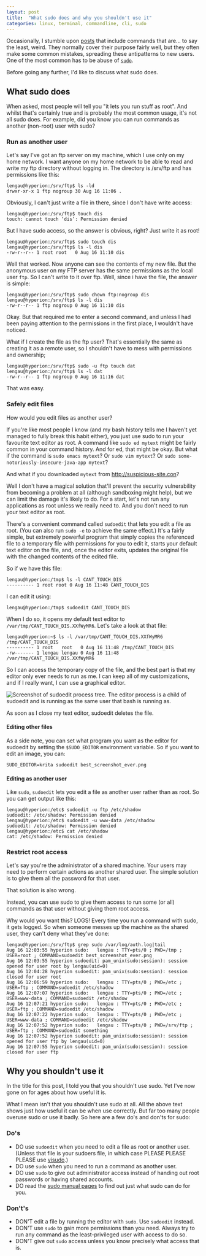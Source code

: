 ```yaml
---
layout: post
title:  "What sudo does and why you shouldn't use it"
categories: linux, terminal, commandline, cli, sudo
---
```


Occasionally, I stumble upon [posts][raspi-tutorial] that include commands that
are… to say the least, weird. They normally cover their purpose fairly well, but
they often make some common mistakes, spreading these antipatterns to new users.
One of the most common has to be abuse of [`sudo`](http://www.sudo.ws/).

Before going any further, I'd like to discuss what sudo does.

## What sudo does

When asked, most people will tell you "it lets you run stuff as root". And
whilst that's certainly true and is probably the most common usage, it's not
all sudo does. For example, did you know you can run commands as another
(non-root) user with sudo? 

### Run as another user

Let's say I've got an ftp server on my machine, which I use only on my home
network. I want anyone on my home network to be able to read and write my ftp 
directory without logging in. The directory is /srv/ftp and has permissions
like this:

    lengau@hyperion:/srv/ftp$ ls -ld
    drwxr-xr-x 1 ftp nogroup 30 Aug 16 11:06 .
    
Obviously, I can't just write a file in there, since I don't have write access:

    lengau@hyperion:/srv/ftp$ touch dis
    touch: cannot touch ‘dis’: Permission denied

But I have sudo access, so the answer is obvious, right? Just write it as root!

    lengau@hyperion:/srv/ftp$ sudo touch dis
    lengau@hyperion:/srv/ftp$ ls -l dis
    -rw-r--r-- 1 root root   0 Aug 16 11:10 dis

Well that worked. Now anyone can see the contents of my new file. But the
anonymous user on my FTP server has the same permissions as the local user 
`ftp`. So I can't write to it over ftp. Well, since i have the file, the answer
is simple:

    lengau@hyperion:/srv/ftp$ sudo chown ftp:nogroup dis
    lengau@hyperion:/srv/ftp$ ls -l dis
    -rw-r--r-- 1 ftp nogroup 0 Aug 16 11:10 dis
    
Okay. But that required me to enter a second command, and unless I had been
paying attention to the permissions in the first place, I wouldn't have noticed.

What if I create the file as the ftp user? That's essentially the same as
creating it as a remote user, so I shouldn't have to mess with permissions and
ownership;

    lengau@hyperion:/srv/ftp$ sudo -u ftp touch dat
    lengau@hyperion:/srv/ftp$ ls -l dat
    -rw-r--r-- 1 ftp nogroup 0 Aug 16 11:16 dat

That was easy.

### Safely edit files

How would you edit files as another user?

If you're like most people I know (and my bash history tells me I haven't yet
managed to fully break this habit either), you just use sudo to run your
favourite text editor as root. A command like `sudo ed mytext` might be fairly
common in your command history. And for ed, that might be okay. But what if the
command is `sudo emacs mytext`? Or `sudo vim mytext`? Or 
`sudo some-notoriously-insecure-java-app mytext`?

And what if you downloaded `mytext` from http://suspicious-site.con?

Well I don't have a magical solution that'll prevent the security vulnerability
from becoming a problem at all (although sandboxing might help), but we can
limit the damage it's likely to do. For a start, let's not run any applications
as root unless we really need to. And you don't need to run your text editor
as root.

There's a convenient command called `sudoedit` that lets you edit a file
as root. (You can also run `sudo -e` to achieve the same effect.) It's a fairly
simple, but extremely powerful program that simply copies the referenced file
to a temporary file with permissions for you to edit it, starts your default
text editor on the file, and, once the editor exits, updates the original
file with the changed contents of the edited file.

So if we have this file:

    lengau@hyperion:/tmp$ ls -l CANT_TOUCH_DIS 
    ---------- 1 root root 0 Aug 16 11:48 CANT_TOUCH_DIS
    
I can edit it using:

    lengau@hyperion:/tmp$ sudoedit CANT_TOUCH_DIS 

When I do so, it opens my default text editor to `/var/tmp/CANT_TOUCH_DIS.XXfWyMR6`.
Let's take a look at that file:

    lengau@hyperion:~$ ls -l /var/tmp/CANT_TOUCH_DIS.XXfWyMR6 /tmp/CANT_TOUCH_DIS 
    ---------- 1 root   root   0 Aug 16 11:48 /tmp/CANT_TOUCH_DIS                                                        
    -rw------- 1 lengau lengau 0 Aug 16 11:48 /var/tmp/CANT_TOUCH_DIS.XXfWyMR6
    
So I can access the temporary copy of the file, and the best part is that my
editor only ever needs to run as me. I can keep all of my customizations, and
if I really want, I can use a graphical editor.

![Screenshot of sudoedit process tree. The editor process is a child of sudoedit
and is running as the same user that bash is running as.](/images/sudo-sudoedit-process-tree.png)

As soon as I close my text editor, sudoedit deletes the file.

#### Editing other files

As a side note, you can set what program you want as the editor for sudoedit by
setting the `$SUDO_EDITOR` environment variable. So if you want to edit an
image, you can:

    SUDO_EDITOR=krita sudoedit best_screenshot_ever.png

#### Editing as another user

Like `sudo`, `sudoedit` lets you edit a file as another user rather than as
root. So you can get output like this:

    lengau@hyperion:/etc$ sudoedit -u ftp /etc/shadow
    sudoedit: /etc/shadow: Permission denied
    lengau@hyperion:/etc$ sudoedit -u www-data /etc/shadow
    sudoedit: /etc/shadow: Permission denied
    lengau@hyperion:/etc$ cat /etc/shadow
    cat: /etc/shadow: Permission denied

### Restrict root access

Let's say you're the administrator of a shared machine. Your users may need to
perform certain actions as another shared user. The simple solution is to give
them all the password for that user.

That solution is also wrong.

Instead, you can use sudo to give them access to run some (or all) commands
as that user without giving them root access.

Why would you want this? LOGS! Every time you run a command with sudo, it gets
logged. So when someone messes up the machine as the shared user, they can't
deny what they've done:

    lengau@hyperion:/srv/ftp$ grep sudo /var/log/auth.log|tail
    Aug 16 12:03:55 hyperion sudo:   lengau : TTY=pts/0 ; PWD=/tmp ; USER=root ; COMMAND=sudoedit best_screenshot_ever.png
    Aug 16 12:03:55 hyperion sudoedit: pam_unix(sudo:session): session opened for user root by lengau(uid=0)
    Aug 16 12:04:28 hyperion sudoedit: pam_unix(sudo:session): session closed for user root
    Aug 16 12:06:59 hyperion sudo:   lengau : TTY=pts/0 ; PWD=/etc ; USER=ftp ; COMMAND=sudoedit /etc/shadow
    Aug 16 12:07:07 hyperion sudo:   lengau : TTY=pts/0 ; PWD=/etc ; USER=www-data ; COMMAND=sudoedit /etc/shadow
    Aug 16 12:07:21 hyperion sudo:   lengau : TTY=pts/0 ; PWD=/etc ; USER=ftp ; COMMAND=sudoedit /etc/shadow
    Aug 16 12:07:22 hyperion sudo:   lengau : TTY=pts/0 ; PWD=/etc ; USER=www-data ; COMMAND=sudoedit /etc/shadow
    Aug 16 12:07:52 hyperion sudo:   lengau : TTY=pts/0 ; PWD=/srv/ftp ; USER=ftp ; COMMAND=sudoedit something
    Aug 16 12:07:52 hyperion sudoedit: pam_unix(sudo:session): session opened for user ftp by lengau(uid=0)
    Aug 16 12:07:55 hyperion sudoedit: pam_unix(sudo:session): session closed for user ftp

## Why you shouldn't use it

In the title for this post, I told you that you shouldn't use sudo. Yet I've now
gone on for ages about how useful it is.

What I mean isn't that you shouldn't use sudo at all. All the above text shows
just how useful it can be when use correctly. But far too many people overuse
sudo or use it badly. So here are a few do's and don'ts for sudo:

### Do's
* DO use `sudoedit` when you need to edit a file as root or another user. 
  (Unless that file is your sudoers file, in which case PLEASE PLEASE PLEASE 
  use [visudo][man-visudo].)
* DO use `sudo` when you need to run a command as another user.
* DO use `sudo` to give out administrator access instead of handing out root 
  passwords or having shared accounts.
* DO read the [sudo manual pages][man] to find out just what sudo can do for you.

### Don't's
* DON'T edit a file by running the editor with `sudo`. Use `sudoedit` instead.
* DON'T use `sudo` to gain more permissions than you need. Always try to run
  any command as the least-privileged user with access to do so.
* DON'T give out `sudo` access unless you know precisely what access that is.



[man]: http://www.sudo.ws/man.html
[man-visudo]: http://www.sudo.ws/man/1.8.14/visudo.man.html
[raspi-tutorial]: http://www.circuitbasics.com/how-to-write-and-run-a-python-program-on-the-raspberry-pi/
